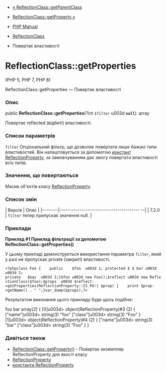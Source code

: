 - [«
ReflectionClass::getParentClass](reflectionclass.getparentclass.md)
- [ReflectionClass::getProperty »](reflectionclass.getproperty.md)

- [PHP Manual](index.md)
- [ReflectionClass](class.reflectionclass.md)
- Повертає властивості

# ReflectionClass::getProperties

(PHP 5, PHP 7, PHP 8)

ReflectionClass::getProperties — Повертає властивості

### Опис

public **ReflectionClass::getProperties**(?int `$filter` u003d **`null`**):
array

Повертає reflected (відбиті) властивості.

### Список параметрів

`filter`
Опціональний фільтр, що дозволяє повертати лише бажані типи
властивостей. Він налаштовується за допомогою [констант
ReflectionProperty](class.reflectionproperty.md#reflectionproperty.constants.modifiers),
за замовчуванням дає змогу повертати властивості всіх типів.

### Значення, що повертаються

Масив об'єктів класу
[ReflectionProperty](class.reflectionproperty.md).

### Список змін

| Версія | Опис |
|--------|---------------------------------------- --|
| 7.2.0 | `filter` тепер припускає значення null. |

### Приклади

**Приклад #1 Приклад фільтрації за допомогою
**ReflectionClass::getProperties()****

У цьому прикладі демонструється використання параметра `filter`, який
у разі не пропускає private (закриті) властивості.

` <?phpclass Foo {    public    $foo  u003d 1; protected $ $ bar u003d u003d 2; private   $baz  u003d 3;}$foo u003d new Foo();$reflect u003d new ReflectionClass($foo);$props  u003d $reflect->getProperties(ReflectionProperty::IS_PU:| $prop) {    print $prop->getName() . "
";}var_dump($props);?> `

Результатом виконання цього прикладу буде щось подібне:

foo
bar
array(2) {
[0]u003d>
object(ReflectionProperty)#3 (2) {
["name"]u003d>
string(3) "foo"
["class"]u003d>
string(3) "Foo"
}
[1]u003d>
object(ReflectionProperty)#4 (2) {
["name"]u003d>
string(3) "bar"
["class"]u003d>
string(3) "Foo"
}
}

### Дивіться також

- [ReflectionClass::getProperty()](reflectionclass.getproperty.md) -
Повертає екземпляр ReflectionProperty для якості класу
- [ReflectionProperty](class.reflectionproperty.md)
- [константи
ReflectionProperty](class.reflectionproperty.md#reflectionproperty.constants.modifiers)
